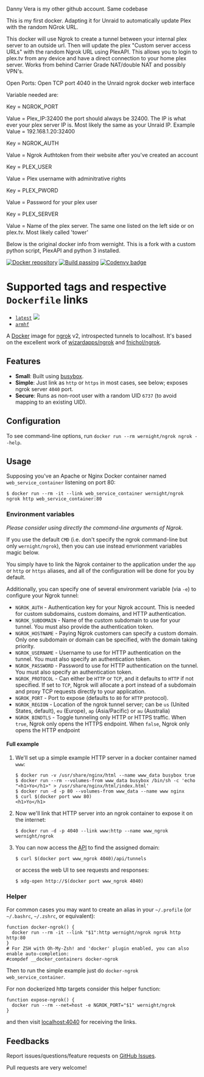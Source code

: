 
Danny Vera is my other github account. Same codebase

This is my first docker. Adapting it for Unraid to automatically update Plex with the random NGrok URL.

This docker will use Ngrok to create a tunnel between your internal plex server to an outside url. Then will update the plex "Custom server access URLs" with the random Ngrok URL using PlexAPI. This allows you to login to plex.tv from any device and have a direct connection to your home plex server. Works from behind Carrier Grade NAT/double NAT and possibly VPN's.

Open Ports:
Open TCP port 4040 in the Unraid ngrok docker web interface

Variable needed are:

Key = NGROK_PORT

Value = Plex_IP:32400
the port should always be 32400. The IP is what ever your plex server IP is. Most likely the same as your Unraid IP. 
Example Value = 192.168.1.20:32400


Key = NGROK_AUTH

Value = Ngrok Authtoken from their website after you've created an account


Key = PLEX_USER

Value = Plex username with adminitrative rights


Key = PLEX_PWORD

Value = Password for your plex user


Key = PLEX_SERVER

Value = Name of the plex server. The same one listed on the left side or on plex.tv. Most likely called 'tower'


Below is the original docker info from wernight. This is a fork with a custom python script, PlexAPI and python 3 installed.

[![Docker repository](https://img.shields.io/docker/automated/wernight/ngrok.svg)](https://hub.docker.com/r/wernight/ngrok/) [![Build passing](https://img.shields.io/docker/build/wernight/ngrok.svg)](https://hub.docker.com/r/wernight/ngrok/) [![Codenvy badge](http://beta.codenvy.com/factory/resources/codenvy-contribute.svg)](http://beta.codenvy.com/f?url=https://github.com/wernight/docker-ngrok 'Start development on Codenvy')

# Supported tags and respective `Dockerfile` links

  * [`latest`](https://github.com/wernight/docker-ngrok/blob/master/Dockerfile) [![](https://images.microbadger.com/badges/image/wernight/ngrok.svg)](http://microbadger.com/images/wernight/ngrok "Get your own image badge on microbadger.com")
  * [`armhf`](https://github.com/wernight/docker-ngrok/blob/master/Dockerfile.armhf)

A [Docker][docker] image for [ngrok][ngrok] v2, introspected tunnels to localhost.
It's based on the excellent work of [wizardapps/ngrok][wizardapps/ngrok] and [fnichol/ngrok][fnichol/ngrok].


## Features

  * **Small**: Built using [busybox][busybox].
  * **Simple**: Just link as `http` or `https` in most cases, see below; exposes ngrok server `4040` port.
  * **Secure**: Runs as non-root user with a random UID `6737` (to avoid mapping to an existing UID).


## Configuration

To see command-line options, run `docker run --rm wernight/ngrok ngrok --help`.


## Usage

Supposing you've an Apache or Nginx Docker container named `web_service_container` listening on port 80:

    $ docker run --rm -it --link web_service_container wernight/ngrok ngrok http web_service_container:80


### Environment variables

*Please consider using directly the command-line arguments of Ngrok.*

If you use the default `CMD` (i.e. don't specify the ngrok command-line but only `wernight/ngrok`),
then you can use instead envrionment variables magic below.

You simply have to link the Ngrok container to the application under the `app` or `http` or `https` aliases, and all of the configuration will be done for you by default.

Additionally, you can specify one of several environment variable (via `-e`) to configure your Ngrok tunnel:

  * `NGROK_AUTH` - Authentication key for your Ngrok account. This is needed for custom subdomains, custom domains, and HTTP authentication.
  * `NGROK_SUBDOMAIN` - Name of the custom subdomain to use for your tunnel. You must also provide the authentication token.
  * `NGROK_HOSTNAME` - Paying Ngrok customers can specify a custom domain. Only one subdomain or domain can be specified, with the domain taking priority.
  * `NGROK_USERNAME` - Username to use for HTTP authentication on the tunnel. You must also specify an authentication token.
  * `NGROK_PASSWORD` - Password to use for HTTP authentication on the tunnel. You must also specify an authentication token.
  * `NGROK_PROTOCOL` - Can either be `HTTP` or `TCP`, and it defaults to `HTTP` if not specified. If set to `TCP`, Ngrok will allocate a port instead of a subdomain and proxy TCP requests directly to your application.
  * `NGROK_PORT` - Port to expose (defaults to `80` for `HTTP` protocol).
  * `NGROK_REGION` - Location of the ngrok tunnel server; can be `us` (United States, default), `eu` (Europe), `ap` (Asia/Pacific) or `au` (Australia)
  * `NGROK_BINDTLS` - Toggle tunneling only HTTP or HTTPS traffic. When `true`, Ngrok only opens the HTTPS endpoint. When `false`, Ngrok only opens the HTTP endpoint

#### Full example

 1. We'll set up a simple example HTTP server in a docker container named `www`:

        $ docker run -v /usr/share/nginx/html --name www_data busybox true
        $ docker run --rm --volumes-from www_data busybox /bin/sh -c 'echo "<h1>Yo</h1>" > /usr/share/nginx/html/index.html'
        $ docker run -d -p 80 --volumes-from www_data --name www nginx
        $ curl $(docker port www 80)
        <h1>Yo</h1>

 2. Now we'll link that HTTP server into an ngrok container to expose it on the internet:

        $ docker run -d -p 4040 --link www:http --name www_ngrok wernight/ngrok

 3. You can now access the [API][ngrok-api] to find the assigned domain:

        $ curl $(docker port www_ngrok 4040)/api/tunnels

    or access the web UI to see requests and responses:

        $ xdg-open http://$(docker port www_ngrok 4040)


### Helper

For common cases you may want to create an alias in your `~/.profile` (or `~/.bashrc`, `~/.zshrc`, or equivalent):

    function docker-ngrok() {
      docker run --rm -it --link "$1":http wernight/ngrok ngrok http http:80
    }
    # For ZSH with Oh-My-Zsh! and 'docker' plugin enabled, you can also enable auto-completion:
    #compdef __docker_containers docker-ngrok

Then to run the simple example just do `docker-ngrok web_service_container`.

For non dockerized http targets consider this helper function:

    function expose-ngrok() {
      docker run --rm --net=host -e NGROK_PORT="$1" wernight/ngrok
    }

and then visit [localhost:4040](http://localhost:4040) for receiving the links.


## Feedbacks

Report issues/questions/feature requests on [GitHub Issues][issues].

Pull requests are very welcome!

[issues]:           https://github.com/senorgeneral/docker-ngrok/issues
[docker]:           https://www.docker.io/
[ngrok]:            https://ngrok.com/
[ngrok-api]:        https://ngrok.com/docs#client-api
[busybox]:          https://registry.hub.docker.com/_/busybox
[wizardapps/ngrok]: https://registry.hub.docker.com/u/wizardapps/ngrok/
[fnichol/ngrok]:    https://registry.hub.docker.com/u/fnichol/ngrok/
